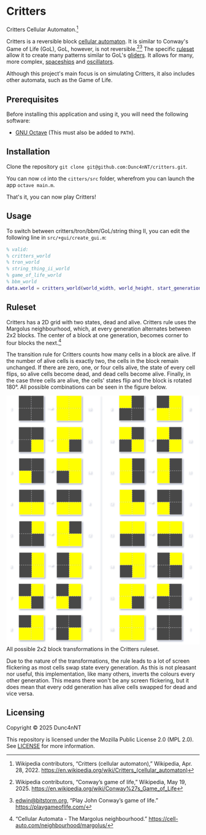 # Critters

Critters Cellular Automaton.[^1]

<!--TODO: video of a fun critter-->

Critters is a reversible block [cellular automaton](https://en.wikipedia.org/wiki/Cellular_automaton). It is similar to Conway's Game of Life (GoL), GoL, however, is not reversible.[^2][^3] The specific [ruleset](#rules) allow it to create many patterns similar to GoL's [gliders](https://en.wikipedia.org/wiki/Glider_(Conway%27s_Game_of_Life)). It allows for many, more complex, [spaceships](https://en.wikipedia.org/wiki/Spaceship_(cellular_automaton)) and [oscillators](https://en.wikipedia.org/wiki/Oscillator_(cellular_automaton)).

Although this project's main focus is on simulating Critters, it also includes other automata, such as the Game of Life.

## Prerequisites

Before installing this application and using it, you will need the following software:

- [GNU Octave](https://octave.org/download) (This must also be added to `PATH`).

## Installation

Clone the repository `git clone git@github.com:Dunc4nNT/critters.git`.

You can now `cd` into the `citters/src` folder, wherefrom you can launch the app `octave main.m`.

That's it, you can now play Critters!

## Usage

<!--TODO: once the GUI is finished, add a section here with images explaining how to use the app-->

To switch between critters/tron/bbm/GoL/string thing II, you can edit the following line in `src/+gui/create_gui.m`:

```m
% valid:
% critters_world
% tron_world
% string_thing_ii_world
% game_of_life_world
% bbm_world
data.world = critters_world(world_width, world_height, start_generation_at, world_preset_type.EMPTY);
```

## Ruleset

Critters has a 2D grid with two states, dead and alive. Critters rule uses the Margolus neighbourhood, which, at every generation alternates between 2x2 blocks. The center of a block at one generation, becomes corner to four blocks the next.[^4]

The transition rule for Critters counts how many cells in a block are alive. If the number of alive cells is exactly two, the cells in the block remain unchanged. If there are zero, one, or four cells alive, the state of every cell flips, so alive cells become dead, and dead cells become alive. Finally, in the case three cells are alive, the cells' states flip and the block is rotated 180°. All possible combinations can be seen in the figure below.

![Critters ruleset table](./.github/images/critters_ruleset.png)\
All possible 2x2 block transformations in the Critters ruleset.

Due to the nature of the transformations, the rule leads to a lot of screen flickering as most cells swap state every generation. As this is not pleasant nor useful, this implementation, like many others, inverts the colours every other generation. This means there won't be any screen flickering, but it does mean that every odd generation has alive cells swapped for dead and vice versa.

## Licensing

Copyright © 2025 Dunc4nNT

This repository is licensed under the Mozilla Public License 2.0 (MPL 2.0). See [LICENSE](./LICENSE) for more information.

<!--References-->

[^1]: Wikipedia contributors, “Critters (cellular automaton),” Wikipedia, Apr. 28, 2022. https://en.wikipedia.org/wiki/Critters_(cellular_automaton)
[^2]: Wikipedia contributors, “Conway’s game of life,” Wikipedia, May 19, 2025. https://en.wikipedia.org/wiki/Conway%27s_Game_of_Life
[^3]: edwin@bitstorm.org, “Play John Conway’s game of life.” https://playgameoflife.com/
[^4]: “Cellular Automata - The Margolus neighbourhood.” https://cell-auto.com/neighbourhood/margolus/
